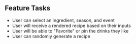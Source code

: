 
## Feature Tasks
- User can select an ingredient, season, and event 
- User will receive a rendered recipe based on their inputs
- User will be able to "Favorite" or pin the drinks they like 
- User can randomly generate a recipe
